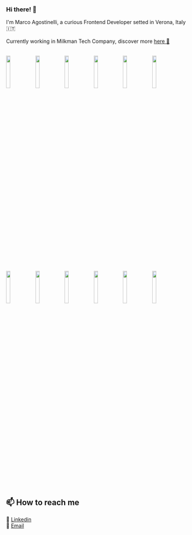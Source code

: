 ### Hi there! 👋

I'm Marco Agostinelli, a curious Frontend Developer setted in Verona, Italy 🇮🇹
<br>
<br>
Currently working in Milkman Tech Company, discover more <a href="https://www.milkmantechnologies.com/">here 🚚</a>
<br>
<br>

<!--
Here are some ideas to get you started:

- 🔭 I’m currently working on ...
- 🌱 I’m currently learning ...
- 👯 I’m looking to collaborate on ...
- 🤔 I’m looking for help with ...
- 💬 Ask me about ...
- 📫 How to reach me: ...
- 😄 Pronouns: ...
- ⚡ Fun fact: ...
-->

<p>
    <img width="15%" src="https://www.vectorlogo.zone/logos/javascript/javascript-ar21.svg" />
    <img width="15%" src="https://www.vectorlogo.zone/logos/eslint/eslint-ar21.svg" />
    <img width="15%" src="https://www.vectorlogo.zone/logos/apple_xcode/apple_xcode-ar21.svg" />
    <img width="15%" src="https://www.vectorlogo.zone/logos/git-scm/git-scm-ar21.svg" />
    <img width="15%" src="https://www.vectorlogo.zone/logos/github/github-ar21.svg" />
    <img width="15%" src="https://www.vectorlogo.zone/logos/gitkraken/gitkraken-ar21.svg" />
    <img width="15%" src="https://www.vectorlogo.zone/logos/reactjs/reactjs-ar21.svg" />
    <img width="15%" src="https://www.vectorlogo.zone/logos/vuejs/vuejs-ar21.svg" />
    <img width="15%" src="https://www.vectorlogo.zone/logos/w3_html5/w3_html5-ar21.svg" />
    <img width="15%" src="https://www.vectorlogo.zone/logos/visualstudio_code/visualstudio_code-ar21.svg" />
    <img width="15%" src="https://www.vectorlogo.zone/logos/php/php-ar21.svg" />
    <img width="15%" src="https://www.vectorlogo.zone/logos/mysql/mysql-ar21.svg" />
</p>

## 📫 How to reach me
📱 <a href="https://www.linkedin.com/in/marco-agostinelli-44b53011a/">Linkedin</a>
<br>
📧 <a href="mailto:marco.agostinelli1996@gmail.com">Email</a>
<br>


